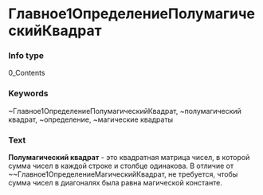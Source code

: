 # Главное1ОпределениеПолумагическийКвадрат
### Info type
0_Contents
### Keywords
~Главное1ОпределениеПолумагическийКвадрат, ~полумагический квадрат, ~определение, ~магические квадраты
### Text
**Полумагический квадрат** - это квадратная матрица чисел, в которой сумма чисел в каждой строке и столбце одинакова. В отличие от ~~Главное1ОпределениеМагическийКвадрат, не требуется, чтобы сумма чисел в диагоналях была равна магической константе.
```

